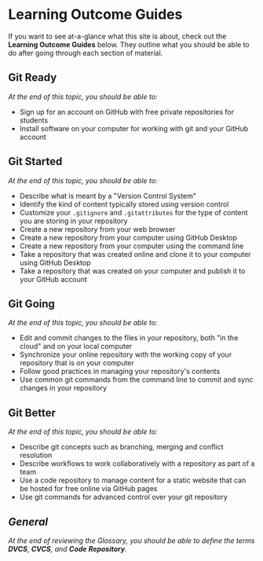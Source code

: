 # Learning Outcome Guides

If you want to see at-a-glance what this site is about, check out the **Learning Outcome Guides** below. They outline what you should be able to do after going through each section of material.

## Git Ready

*At the end of this topic, you should be able to:*

- Sign up for an account on GitHub with free private repositories for students
- Install software on your computer for working with git and your GitHub account

## Git Started

*At the end of this topic, you should be able to:*

- Describe what is meant by a "Version Control System"
- Identify the kind of content typically stored using version control
- Customize your `.gitignore` and `.gitattributes` for the type of content you are storing in your repository
- Create a new repository from your web browser
- Create a new repository from your computer using GitHub Desktop
- Create a new repository from your computer using the command line
- Take a repository that was created online and clone it to your computer using GitHub Desktop
- Take a repository that was created on your computer and publish it to your GitHub account

## Git Going

*At the end of this topic, you should be able to:*

- Edit and commit changes to the files in your repository, both "in the cloud" and on your local computer
- Synchronize your online repository with the working copy of your repository that is on your computer
- Follow good practices in managing your repository's contents
- Use common git commands from the command line to commit and sync changes in your repository

## Git Better

*At the end of this topic, you should be able to:*

- Describe git concepts such as branching, merging and conflict resolution
- Describe workflows to work collaboratively with a repository as part of a team
- Use a code repository to manage content for a static website that can be hosted for free online via GitHub pages
- Use git commands for advanced control over your git repository


## *General*

*At the end of reviewing the Glossary, you should be able to define the terms **DVCS**, **CVCS**, and **Code Repository**.*
